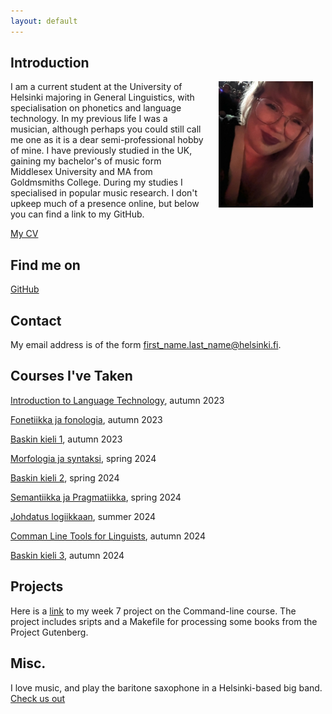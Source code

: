 ```yaml
---
layout: default
---
```


## Introduction

<img src="Assets/images/Hatilda.jpg" alt="Photo" hspace="20" width="30%" align="right"/> 
I am a current student at the University of Helsinki majoring in General Linguistics, with specialisation on phonetics and language technology. In my previous life I was a musician, although perhaps you could still call me one as it is a dear semi-professional hobby of mine. I have previously studied in the UK, gaining my bachelor's of music form Middlesex University and MA from Goldmsmiths College. During my studies I specialised in popular music research. I don't upkeep much of a presence online, but below you can find a link to my GitHub.

[My CV](https://www.overleaf.com/read/ztjhthvbxmrq#ed469c)

## Find me on

[GitHub](https://github.com/MatildaHalttunen)

## Contact

My email address is of the form first_name.last_name@helsinki.fi. 

## Courses I've Taken

[Introduction to Language Technology](https://studies.helsinki.fi/kurssit/toteutus/hy-opt-cur-2425-43b8f122-8ca2-453b-addd-cbfd756c3306/KIK-405), autumn 2023

[Fonetiikka ja fonologia](https://studies.helsinki.fi/kurssit/toteutus/hy-opt-cur-2425-dc105065-a3b6-43c6-956c-a7458fb721bc/KIK-LG101), autumn 2023

[Baskin kieli 1](https://studies.helsinki.fi/kurssit/toteutus/hy-opt-cur-2425-6d80b4a1-61dc-41f3-b7e7-57d6e22253d1/KIK-EU101), autumn 2023

[Morfologia ja syntaksi](https://studies.helsinki.fi/kurssit/toteutus/hy-opt-cur-2425-61a8ba21-64cc-4f23-912a-3b1da473dc6f/KIK-LG102), spring 2024

[Baskin kieli 2](https://studies.helsinki.fi/kurssit/toteutus/hy-opt-cur-2425-22b15558-04fe-49bd-a008-c69d5635aad9/KIK-EU102), spring 2024

[Semantiikka ja Pragmatiikka](https://studies.helsinki.fi/kurssit/toteutus/hy-opt-cur-2425-3e843863-ec78-4f0b-adef-dd5fbfe17ca6/KIK-LG103), spring 2024

[Johdatus logiikkaan](https://studies.helsinki.fi/kurssit/toteutus/otm-2837eb14-773f-4cb3-87cd-e9c292e13f95/FILK-114), summer 2024

[Comman Line Tools for Linguists](https://studies.helsinki.fi/kurssit/toteutus/hy-opt-cur-2425-261401a1-c550-4436-91b9-7edf4a1a3b57/KIK-LG221), autumn 2024

[Baskin kieli 3](https://studies.helsinki.fi/kurssit/toteutus/hy-opt-cur-2425-7dd88219-1141-49b6-8910-a45b2f658c79/KIK-EU103), autumn 2024

## Projects

Here is a [link](https://github.com/MatildaHalttunen/cmdline-course) to my week 7 project on the Command-line course. The project includes sripts and a Makefile for processing some books from the Project Gutenberg.

## Misc. 

I love music, and play the baritone saxophone in a Helsinki-based big band.
[Check us out](https://www.friction-helsinki.com/) 